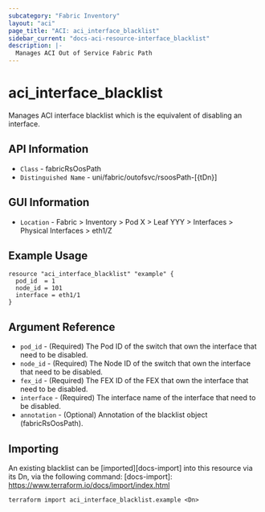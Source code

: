 ```yaml
---
subcategory: "Fabric Inventory"
layout: "aci"
page_title: "ACI: aci_interface_blacklist"
sidebar_current: "docs-aci-resource-interface_blacklist"
description: |-
  Manages ACI Out of Service Fabric Path
---
```


# aci_interface_blacklist #

Manages ACI interface blacklist which is the equivalent of disabling an interface.

## API Information ##

* `Class` - fabricRsOosPath
* `Distinguished Name` - uni/fabric/outofsvc/rsoosPath-[{tDn}]

## GUI Information ##

* `Location` - Fabric > Inventory > Pod X > Leaf YYY > Interfaces > Physical Interfaces > eth1/Z

## Example Usage ##

```hcl
resource "aci_interface_blacklist" "example" {
  pod_id  = 1
  node_id = 101
  interface = eth1/1
}
```

## Argument Reference ##

* `pod_id` - (Required) The Pod ID of the switch that own the interface that need to be disabled.
* `node_id` - (Required) The Node ID of the switch that own the interface that need to be disabled.
* `fex_id` - (Required) The FEX ID of the FEX that own the interface that need to be disabled.
* `interface` - (Required) The interface name of the interface that need to be disabled.
* `annotation` - (Optional) Annotation of the blacklist object (fabricRsOosPath).


## Importing ##

An existing blacklist can be [imported][docs-import] into this resource via its Dn, via the following command:
[docs-import]: https://www.terraform.io/docs/import/index.html


```
terraform import aci_interface_blacklist.example <Dn>
```